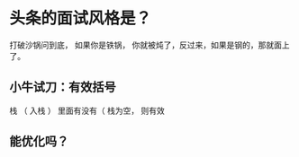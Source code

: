 # 头条的面试风格是？
  打破沙锅问到底， 如果你是铁锅， 你就被炖了，反过来，如果是钢的，那就面上了。 

## 小牛试刀：有效括号
  栈 （ 入栈   ） 里面有没有（
  栈为空， 则有效

## 能优化吗？